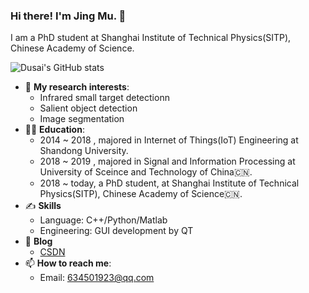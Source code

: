 ### Hi there! I'm Jing Mu. 👋

I am a PhD student at Shanghai Institute of Technical Physics(SITP), Chinese Academy of Science.

![Dusai's GitHub stats](https://github-readme-stats.vercel.app/api?username=strawberry-magic-pocket)

- 🧐 **My research interests**:
  * Infrared small target detectionn
  * Salient object detection
  * Image segmentation
- 👩‍🎓 **Education**:
  * 2014 ~ 2018 , majored in Internet of Things(IoT) Engineering at Shandong University.
  * 2018 ~ 2019 , majored in Signal and Information Processing at University of Sceince and Technology of China🇨🇳.
  * 2018 ~ today, a PhD student, at Shanghai Institute of Technical Physics(SITP), Chinese Academy of Science🇨🇳.
- ✍️ **Skills**
  * Language: C++/Python/Matlab
  * Engineering: GUI development by QT
- 📒 **Blog**
  * [CSDN](https://blog.csdn.net/qq_34554039?spm=1000.2115.3001.5343)
- 📫 **How to reach me**:
  * Email: 634501923@qq.com


